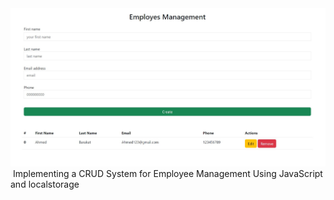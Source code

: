 <img src="https://github.com/Abdessamad7687/Employes-Management/blob/main/assets/program.jpg" width="800" alt="Logo">
<br>
﻿ Implementing a CRUD System for Employee Management Using JavaScript and localstorage
